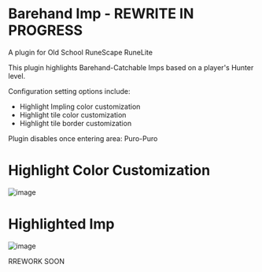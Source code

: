 # Barehand Imp - REWRITE IN PROGRESS

A plugin for Old School RuneScape RuneLite

This plugin highlights Barehand-Catchable Imps based on a player's Hunter level.

Configuration setting options include:
- Highlight Impling color customization
- Highlight tile color customization
- Highlight tile border customization

Plugin disables once entering area: Puro-Puro

# Highlight Color Customization
![image](https://github.com/user-attachments/assets/9df6bc6c-7947-43b9-9363-15c26e7e2357)

# Highlighted Imp
![image](https://github.com/user-attachments/assets/32013a4f-efb2-4150-87cf-140b3a478622)

RREWORK SOON
